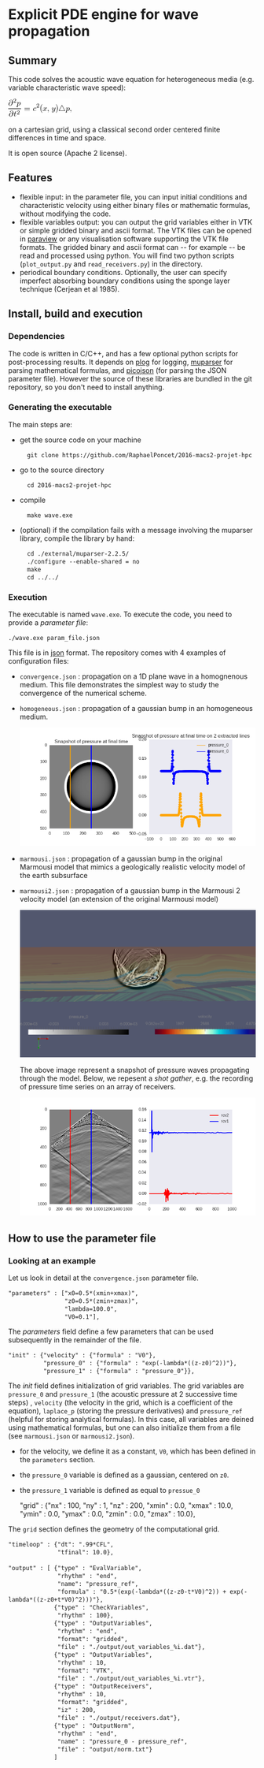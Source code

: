 # Explicit PDE engine for wave propagation

## Summary
This code solves the acoustic wave equation for heterogeneous
media (e.g. variable characteristic wave speed):

![Acoustic wave equation](./images/wave-eq.png)

on a cartesian grid, using a classical
second order centered finite differences in time and space.

It is open source (Apache 2 license).

## Features

* flexible input: in the parameter file, you can input initial conditions and
  characteristic velocity using either binary files or mathematic formulas,
  without modifying the code.
* flexible variables output: you can output the grid variables either
  in VTK or simple gridded binary and ascii format. The VTK files can be
  opened in [paraview](http://www.paraview.org) or any visualisation
  software supporting the VTK file formats. The gridded binary and ascii
  format can -- for example -- be read and processed using python. You will
  find two python scripts (`plot_output.py` and `read_receivers.py`) in the directory.
* periodical boundary conditions. Optionally, the user can specify
  imperfect absorbing boundary conditions using the sponge layer technique (Cerjean et al 1985).

## Install, build and execution

### Dependencies

The code is written in C/C++, and has a few optional python scripts
for post-processing results. It depends on [plog](https://github.com/SergiusTheBest/plog) for logging,
[muparser](http://beltoforion.de/article.php?a=muparser)
for parsing mathematical formulas, and [picojson](https://github.com/kazuho/picojson) (for parsing the
JSON parameter file). However the source of these libraries are bundled
in the git repository, so you don't need to install anything.

### Generating the executable

The main steps are:

* get the source code on your machine

        git clone https://github.com/RaphaelPoncet/2016-macs2-projet-hpc

* go to the source directory

        cd 2016-macs2-projet-hpc

* compile

        make wave.exe

* (optional) if the compilation fails with a message involving the muparser
  library, compile the library by hand:

        cd ./external/muparser-2.2.5/
        ./configure --enable-shared = no
        make
        cd ../../

### Execution

The executable is named `wave.exe`. To execute the code, you need to provide a *parameter file*:

    ./wave.exe param_file.json

This file is in [json](http://www.json.org) format. The repository
comes with 4 examples of configuration files:

* `convergence.json` : propagation on a 1D plane wave in a homognenous
  medium. This file demonstrates the simplest way to study the convergence of the numerical scheme.

* `homogeneous.json` : propagation of a gaussian bump in an homogeneous medium.

    ![Pressure at final time](./images/radial_homogeneous.png)

* `marmousi.json` : propagation of a gaussian bump in the original
  Marmousi model that mimics a geologically realistic velocity model
  of the earth subsurface

* `marmousi2.json` : propagation of a gaussian bump in the Marmousi 2
  velocity model (an extension of the original Marmousi model)

    ![Marmousi 2 pressure snapshot](./images/marmousi2.png)


    The above image represent a snapshot of pressure waves propagating
    through the model. Below, we repesent a *shot gather*, e.g. the
    recording of pressure time series on an array of receivers.

    ![Marmousi 2 shot gather](./images/marmousi2_shot.png)

## How to use the parameter file

### Looking at an example

Let us look in detail at the `convergence.json` parameter file.


    "parameters" : ["x0=0.5*(xmin+xmax)", 
                    "z0=0.5*(zmin+zmax)", 
                    "lambda=100.0", 
                    "V0=0.1"],

The *parameters* field define a few parameters that can be used
subsequently in the remainder of the file.

    "init" : {"velocity" : {"formula" : "V0"},
              "pressure_0" : {"formula" : "exp(-lambda*((z-z0)^2))"},
              "pressure_1" : {"formula" : "pressure_0"}},

The *init* field defines initialization of grid variables. The grid
variables are `pressure_0` and `pressure_1` (the acoustic pressure at
2 successive time steps) , `velocity` (the velocity in the grid, which
is a coefficient of the equation), `laplace_p` (storing the pressure
derivatives) and `pressure_ref` (helpful for storing analytical
formulas). In this case, all variables are deined using mathematical
formulas, but one can also initialize them from a file (see
`marmousi.json` or `marmousi2.json`).

* for the velocity, we define it as a constant, `V0`, which has been
  defined in the `parameters` section.

* the `pressure_0` variable is defined as a gaussian, centered on `z0`.

* the `pressure_1` variable is defined as equal to `pressue_0`

    "grid" : {"nx" : 100,
              "ny" : 1,
              "nz" : 200,
              "xmin" : 0.0,
              "xmax" : 10.0,
              "ymin" : 0.0,
              "ymax" : 0.0,
              "zmin" : 0.0,
              "zmax" : 10.0},

The `grid` section defines the geometry of the computational grid.

    "timeloop" : {"dt": ".99*CFL",
                  "tfinal": 10.0},

    "output" : [ {"type" : "EvalVariable", 
                  "rhythm" : "end", 
                  "name": "pressure_ref",
                  "formula" : "0.5*(exp(-lambda*((z-z0-t*V0)^2)) + exp(-lambda*((z-z0+t*V0)^2)))"},
                 {"type" : "CheckVariables",
                  "rhythm" : 100},
                 {"type" : "OutputVariables", 
                  "rhythm" : "end", 
                  "format": "gridded",
                  "file" : "./output/out_variables_%i.dat"},
                 {"type" : "OutputVariables", 
                  "rhythm" : 10, 
                  "format": "VTK",
                  "file" : "./output/out_variables_%i.vtr"},
                 {"type" : "OutputReceivers", 
                  "rhythm" : 10, 
                  "format": "gridded",
                  "iz" : 200,
                  "file" : "./output/receivers.dat"},
                 {"type" : "OutputNorm",
                  "rhythm" : "end",
                  "name" : "pressure_0 - pressure_ref",
                  "file" : "output/norm.txt"}
                 ]



